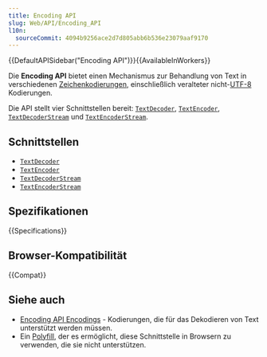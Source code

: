```yaml
---
title: Encoding API
slug: Web/API/Encoding_API
l10n:
  sourceCommit: 4094b9256ace2d7d805abb6b536e23079aaf9170
---
```


{{DefaultAPISidebar("Encoding API")}}{{AvailableInWorkers}}

Die **Encoding API** bietet einen Mechanismus zur Behandlung von Text in verschiedenen [Zeichenkodierungen](/de/docs/Glossary/character_encoding), einschließlich veralteter nicht-[UTF-8](/de/docs/Glossary/UTF-8) Kodierungen.

Die API stellt vier Schnittstellen bereit: [`TextDecoder`](/de/docs/Web/API/TextDecoder), [`TextEncoder`](/de/docs/Web/API/TextEncoder), [`TextDecoderStream`](/de/docs/Web/API/TextDecoderStream) und [`TextEncoderStream`](/de/docs/Web/API/TextEncoderStream).

## Schnittstellen

- [`TextDecoder`](/de/docs/Web/API/TextDecoder)
- [`TextEncoder`](/de/docs/Web/API/TextEncoder)
- [`TextDecoderStream`](/de/docs/Web/API/TextDecoderStream)
- [`TextEncoderStream`](/de/docs/Web/API/TextEncoderStream)

## Spezifikationen

{{Specifications}}

## Browser-Kompatibilität

{{Compat}}

## Siehe auch

- [Encoding API Encodings](/de/docs/Web/API/Encoding_API/Encodings) - Kodierungen, die für das Dekodieren von Text unterstützt werden müssen.
- Ein [Polyfill](https://github.com/inexorabletash/text-encoding), der es ermöglicht, diese Schnittstelle in Browsern zu verwenden, die sie nicht unterstützen.
